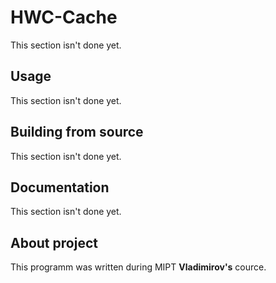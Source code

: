# HWC-Cache
This section isn't done yet.

## Usage
This section isn't done yet.

## Building from source
This section isn't done yet.

## Documentation
This section isn't done yet.

## About project
This programm was written during MIPT **Vladimirov's** cource.
